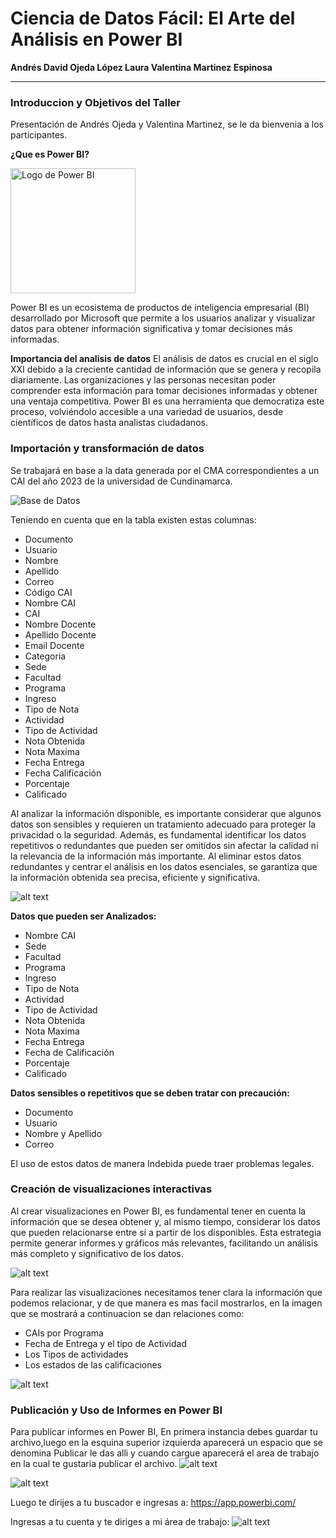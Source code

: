 # Ciencia de Datos Fácil: El Arte del Análisis en Power BI

**Andrés David Ojeda López
Laura Valentina Martinez Espinosa**

***

### Introduccion y Objetivos del Taller

Presentación de Andrés Ojeda y Valentina Martinez, se le da bienvenia a los participantes.

**¿Que es Power BI?**

<img src="https://upload.wikimedia.org/wikipedia/commons/c/cf/New_Power_BI_Logo.svg" alt="Logo de Power BI" width="200">

Power BI es un ecosistema de productos de inteligencia empresarial (BI) desarrollado por Microsoft que permite a los usuarios analizar y visualizar datos para obtener información significativa y tomar decisiones más informadas. 

**Importancia del analisis de datos**
El análisis de datos es crucial en el siglo XXI debido a la creciente cantidad de información que se genera y recopila diariamente. Las organizaciones y las personas necesitan poder comprender esta información para tomar decisiones informadas y obtener una ventaja competitiva. Power BI es una herramienta que democratiza este proceso, volviéndolo accesible a una variedad de usuarios, desde científicos de datos hasta analistas ciudadanos.

### Importación y transformación de datos
Se trabajará en base a la data generada por el CMA correspondientes a un CAI del año 2023 de la universidad de Cundinamarca.

![Base de Datos]({6BDA0695-38B6-4DAC-BF87-1AB0245084A0}.png)

Teniendo en cuenta que en la tabla existen estas columnas: 
- Documento
- Usuario 
- Nombre
- Apellido
- Correo
- Código CAI
- Nombre CAI
- CAI
- Nombre Docente
- Apellido Docente
- Email Docente 
- Categoria
- Sede
- Facultad
- Programa
- Ingreso
- Tipo de Nota
- Actividad
- Tipo de Actividad 
- Nota Obtenida
- Nota Maxima
- Fecha Entrega
- Fecha Calificación
- Porcentaje 
- Calificado 

Al analizar la información disponible, es importante considerar que algunos datos son sensibles y requieren un tratamiento adecuado para proteger la privacidad o la seguridad. Además, es fundamental identificar los datos repetitivos o redundantes que pueden ser omitidos sin afectar la calidad ni la relevancia de la información más importante. Al eliminar estos datos redundantes y centrar el análisis en los datos esenciales, se garantiza que la información obtenida sea precisa, eficiente y significativa.

![alt text]({77AB4DBF-36DA-4B6B-AB04-42BA461DF8E9}.png)

**Datos que pueden ser Analizados:**
- Nombre CAI
- Sede 
- Facultad
- Programa
- Ingreso
- Tipo de Nota
- Actividad
- Tipo de Actividad
- Nota Obtenida
- Nota Maxima
- Fecha Entrega
- Fecha de Calificación 
- Porcentaje 
- Calificado
  
**Datos sensibles o repetitivos que se deben tratar con precaución:**

- Documento
- Usuario
- Nombre y Apellido 
- Correo

El uso de estos datos de manera Indebida puede traer problemas legales.

### Creación de visualizaciones interactivas

Al crear visualizaciones en Power BI, es fundamental tener en cuenta la información que se desea obtener y, al mismo tiempo, considerar los datos que pueden relacionarse entre sí a partir de los disponibles. Esta estrategia permite generar informes y gráficos más relevantes, facilitando un análisis más completo y significativo de los datos.

![alt text]({824A3C4E-9CF2-4AE3-B193-997E2669406B}.png)

Para realizar las visualizaciones necesitamos tener clara la información que podemos relacionar, y de que manera es mas facil mostrarlos, en la imagen que se mostrará a continuacion se dan relaciones como:
- CAIs por Programa
- Fecha de Entrega y el tipo de Actividad
- Los Tipos de actividades
- Los estados de las calificaciones

![alt text]({AD2174C3-D19D-4E29-B4B7-D3D5E5AEA616}.png)

### Publicación y Uso de Informes en Power BI

Para publicar informes en Power BI, En primera instancia debes guardar tu archivo,luego en la esquina superior izquierda aparecerá un espacio que se denomina Publicar le das alli y cuando cargue aparecerá el area de trabajo en la cual te gustaria publicar el archivo. 
![alt text]({3C4C52A9-C8DE-4448-BBF6-E56ADB9DBDE5}.png)

![alt text]({65E5897A-C025-49BE-B5CF-BFB3927765EE}.png)

Luego te dirijes a tu buscador e ingresas a: 
https://app.powerbi.com/

Ingresas a tu cuenta y te diriges a mi área de trabajo:
![alt text]({9E257F1E-A3A1-4D09-9BF0-C3FB7C973F8D}.png)

